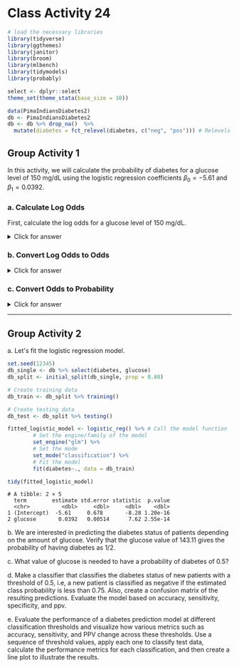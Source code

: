 # Class Activity 24


```r
# load the necessary libraries
library(tidyverse) 
library(ggthemes)
library(janitor)
library(broom)
library(mlbench)
library(tidymodels)
library(probably)

select <- dplyr::select
theme_set(theme_stata(base_size = 10))

data(PimaIndiansDiabetes2)
db <- PimaIndiansDiabetes2
db <- db %>% drop_na()  %>% 
  mutate(diabetes = fct_relevel(diabetes, c("neg", "pos"))) # Relevels 'diabetes' factor to ensure 'neg' comes before 'pos'
```



## Group Activity 1

In this activity, we will calculate the probability of diabetes for a glucose level of 150 mg/dL using the logistic regression coefficients $\beta_0 = -5.61$ and $\beta_1 = 0.0392$.

### a. Calculate Log Odds

First, calculate the log odds for a glucose level of 150 mg/dL.


<details>
<summary class="answer">Click for answer</summary>


```r
log_odds <- -5.61 + (0.0392 * 150)
log_odds
```

```
[1] 0.27
```

</details>

### b. Convert Log Odds to Odds

<details>
<summary class="answer">Click for answer</summary>


```r
odds <- exp(log_odds)
odds
```

```
[1] 1.309964
```

</details>


### c. Convert Odds to Probability

<details>
<summary class="answer">Click for answer</summary>

Finally, convert the odds to probability.


```r
probability <- odds / (1 + odds)
probability
```

```
[1] 0.5670929
```

The probability of having diabetes at a glucose level of 150 mg/dL is calculated to be 0.5670929.

</details>

---------------------------------------------------------

## Group Activity 2

a. Let's fit the logistic regression model.


```r
set.seed(12345)
db_single <- db %>% select(diabetes, glucose)
db_split <- initial_split(db_single, prop = 0.80)

# Create training data
db_train <- db_split %>% training()

# Create testing data
db_test <- db_split %>% testing()

fitted_logistic_model <- logistic_reg() %>% # Call the model function
        # Set the engine/family of the model
        set_engine("glm") %>%
        # Set the mode
        set_mode("classification") %>%
        # Fit the model
        fit(diabetes~., data = db_train)

tidy(fitted_logistic_model)
```

```
# A tibble: 2 × 5
  term        estimate std.error statistic  p.value
  <chr>          <dbl>     <dbl>     <dbl>    <dbl>
1 (Intercept)  -5.61     0.678       -8.28 1.20e-16
2 glucose       0.0392   0.00514      7.62 2.55e-14
```


b. We are interested in predicting the diabetes status of patients depending on the amount of glucose. Verify that the glucose value of 143.11 gives the probability of having diabetes as 1/2.

<!--

<details>
<summary class="answer">Click for answer</summary>

*Answer:*

$$log\left(\frac{p}{1-p}\right)  = \beta_0 + \beta_1x$$



```r
(p <- round(exp(-5.61 + 0.0392* 143.11) / (1 + exp(-5.61 + 0.0392* 143.11)),2))
```

```
[1] 0.5
```


</details>

-->

c. What value of glucose is needed to have a probability of diabetes of 0.5?

<!--
<details>
<summary class="answer">Click for answer</summary>

*Answer:*


```r
p <- 0.5
(x <- (log(p/(1-p)) - (-5.61))/0.0392)	
```

```
[1] 143.1122
```


</details>

-->

d. Make a classifier that classifies the diabetes status of new patients with a threshold of 0.5, i.e, a new patient is classified as negative if the estimated class probability is less than 0.75. Also, create a confusion matrix of the resulting predictions. Evaluate the model based on accuracy, sensitivity, specificity, and ppv.

<!--

<details>
<summary class="answer">Click for answer</summary>



```r
# Prediction Probabilities
library(probably)

pred_prob <- predict(fitted_logistic_model,  new_data = db_test,   type = "prob")

db_results <- db_test %>% bind_cols(pred_prob) %>%
  mutate(.pred_class = make_two_class_pred(.pred_neg, levels(diabetes), threshold = .55)) %>%
  select(diabetes, glucose, contains(".pred"))


db_results %>%  
  conf_mat(diabetes,.pred_class) %>% 
  autoplot(type = "heatmap")
```

<img src="class_activity_24_files/figure-epub3/unnamed-chunk-8-1.png" width="100%" />

```r
# Evaluating the model
eval_metrics <- metric_set(accuracy, sensitivity, specificity, ppv)

eval_metrics(data = db_results,
             truth = diabetes,
             estimate = .pred_class) %>% select(-2) 
```

```
# A tibble: 4 × 2
  .metric     .estimate
  <chr>           <dbl>
1 accuracy        0.823
2 sensitivity     0.860
3 specificity     0.727
4 ppv             0.891
```


</details>

-->

e. Evaluate the performance of a diabetes prediction model at different classification thresholds and visualize how various metrics such as accuracy, sensitivity, and PPV change across these thresholds. Use a sequence of threshold values, apply each one to classify test data, calculate the performance metrics for each classification, and then create a line plot to illustrate the results.

<!--

<details>
<summary class="answer">Click for answer</summary>


```r
# Step 1: Generate a sequence of thresholds
thresholds <- seq(0, 1, by = 0.1)

# Step 2: Calculate metrics for each threshold using map
metrics_list <- map_df(thresholds, ~{
  db_results <- db_test %>% 
    bind_cols(pred_prob) %>%
    mutate(.pred_class = make_two_class_pred(.pred_neg, levels(diabetes), threshold = .x)) %>%
    select(diabetes, glucose, contains(".pred"))
  
  metrics <- eval_metrics(data = db_results, truth = diabetes, estimate = .pred_class) %>%
    mutate(threshold = .x) %>%
    select(-2) 
  return(metrics)
})

# Step 3: Plot the metrics across thresholds
ggplot(metrics_list, aes(x = threshold, y = .estimate, color = .metric)) +
  geom_line() +
  labs(title = "Model Performance Metrics Across Thresholds",
       x = "Threshold",
       y = "Metric Value") +
  theme_minimal() +
  scale_color_viridis_d(begin = 0.2, end = 0.8, direction = 1, option = "C")
```

<img src="class_activity_24_files/figure-epub3/unnamed-chunk-9-1.png" width="100%" />


</details>

-->
